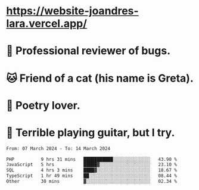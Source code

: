 # https://website-joandres-lara.vercel.app/
# 🐛 Professional reviewer of bugs.
# 🐱 Friend of a cat (his name is Greta).
# 📜 Poetry lover.
# 🎸 Terrible playing guitar, but I try.

<!--START_SECTION:waka-->

```txt
From: 07 March 2024 - To: 14 March 2024

PHP          9 hrs 31 mins   ███████████░░░░░░░░░░░░░░   43.90 %
JavaScript   5 hrs           █████▓░░░░░░░░░░░░░░░░░░░   23.10 %
SQL          4 hrs 3 mins    ████▓░░░░░░░░░░░░░░░░░░░░   18.67 %
TypeScript   1 hr 49 mins    ██░░░░░░░░░░░░░░░░░░░░░░░   08.44 %
Other        30 mins         ▓░░░░░░░░░░░░░░░░░░░░░░░░   02.34 %
```

<!--END_SECTION:waka-->
